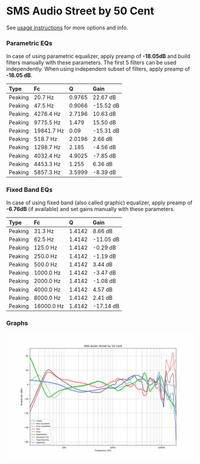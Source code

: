 # SMS Audio Street by 50 Cent
See [usage instructions](https://github.com/jaakkopasanen/AutoEq#usage) for more options and info.

### Parametric EQs
In case of using parametric equalizer, apply preamp of **-18.05dB** and build filters manually
with these parameters. The first 5 filters can be used independently.
When using independent subset of filters, apply preamp of **-18.05 dB**.

| Type    | Fc         |      Q | Gain      |
|:--------|:-----------|:-------|:----------|
| Peaking | 20.7 Hz    | 0.9765 | 22.67 dB  |
| Peaking | 47.5 Hz    | 0.9066 | -15.52 dB |
| Peaking | 4276.4 Hz  | 2.7196 | 10.63 dB  |
| Peaking | 9775.5 Hz  | 1.479  | 15.50 dB  |
| Peaking | 19841.7 Hz | 0.09   | -15.31 dB |
| Peaking | 518.7 Hz   | 2.0196 | 2.66 dB   |
| Peaking | 1298.7 Hz  | 2.185  | -4.56 dB  |
| Peaking | 4032.4 Hz  | 4.9025 | -7.85 dB  |
| Peaking | 4453.3 Hz  | 1.255  | 6.36 dB   |
| Peaking | 5857.3 Hz  | 3.5999 | -8.39 dB  |

### Fixed Band EQs
In case of using fixed band (also called graphic) equalizer, apply preamp of **-6.76dB**
(if available) and set gains manually with these parameters.

| Type    | Fc         |      Q | Gain      |
|:--------|:-----------|:-------|:----------|
| Peaking | 31.3 Hz    | 1.4142 | 8.66 dB   |
| Peaking | 62.5 Hz    | 1.4142 | -11.05 dB |
| Peaking | 125.0 Hz   | 1.4142 | -0.29 dB  |
| Peaking | 250.0 Hz   | 1.4142 | -1.19 dB  |
| Peaking | 500.0 Hz   | 1.4142 | 3.44 dB   |
| Peaking | 1000.0 Hz  | 1.4142 | -3.47 dB  |
| Peaking | 2000.0 Hz  | 1.4142 | -1.08 dB  |
| Peaking | 4000.0 Hz  | 1.4142 | 4.57 dB   |
| Peaking | 8000.0 Hz  | 1.4142 | 2.41 dB   |
| Peaking | 16000.0 Hz | 1.4142 | -17.14 dB |

### Graphs
![](./SMS%20Audio%20Street%20by%2050%20Cent.png)